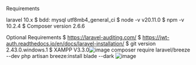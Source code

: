Requirements

laravel 10.x
$ bdd: mysql utf8mb4_general_ci
$ node -v v20.11.0
$ npm -v 10.2.4
$ Composer version 2.6.6


Optional Requirements
$ https://laravel-auditing.com/
$ https://jwt-auth.readthedocs.io/en/docs/laravel-installation/
$ git version 2.43.0.windows.1
$ XAMPP V3.3.0![image](https://github.com/user-attachments/assets/3e133b8b-f247-473b-9a44-96197671d356)
composer require laravel/breeze --dev
php artisan breeze:install blade --dark ![image](https://github.com/user-attachments/assets/57e7b4a1-bc0f-40a5-be7d-e14cdec3a936)

